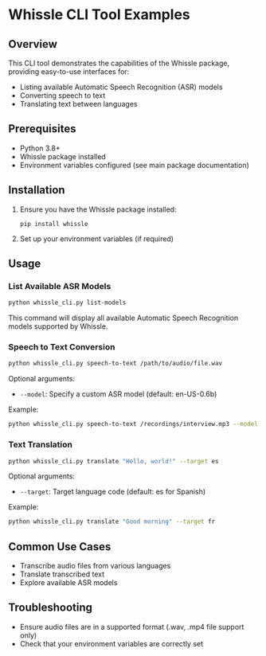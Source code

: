 # Whissle CLI Tool Examples

## Overview

This CLI tool demonstrates the capabilities of the Whissle package, providing easy-to-use interfaces for:
- Listing available Automatic Speech Recognition (ASR) models
- Converting speech to text
- Translating text between languages

## Prerequisites

- Python 3.8+
- Whissle package installed
- Environment variables configured (see main package documentation)

## Installation

1. Ensure you have the Whissle package installed:
   ```
   pip install whissle
   ```

2. Set up your environment variables (if required)

## Usage

### List Available ASR Models

```bash
python whissle_cli.py list-models
```

This command will display all available Automatic Speech Recognition models supported by Whissle.

### Speech to Text Conversion

```bash
python whissle_cli.py speech-to-text /path/to/audio/file.wav
```

Optional arguments:
- `--model`: Specify a custom ASR model (default: en-US-0.6b)

Example:
```bash
python whissle_cli.py speech-to-text /recordings/interview.mp3 --model en-US-large
```

### Text Translation

```bash
python whissle_cli.py translate "Hello, world!" --target es
```

Optional arguments:
- `--target`: Target language code (default: es for Spanish)

Example:
```bash
python whissle_cli.py translate "Good morning" --target fr
```

## Common Use Cases

- Transcribe audio files from various languages
- Translate transcribed text
- Explore available ASR models

## Troubleshooting

- Ensure audio files are in a supported format (.wav, .mp4 file support only)
- Check that your environment variables are correctly set
